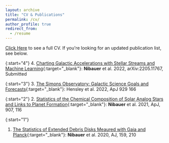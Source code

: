 ```yaml
---
layout: archive
title: "CV & Publications"
permalink: /cv/
author_profile: true
redirect_from:
  - /resume
---
```

[Click Here](https://jnibauer.github.io/_pages/jacob_nibauer_cv.pdf) to see a full CV. If you're looking for an updated publication list, see below.

{:start="4"}
 4. [Charting Galactic Accelerations with Stellar Streams and Machine Learning](https://arxiv.org/abs/2205.11767){:target="_blank"}: **Nibauer** et al. 2022, arXiv:2205.11767, Submitted

 {:start="3"}
 3. [The Simons Observatory: Galactic Science Goals and Forecasts](https://iopscience.iop.org/article/10.3847/1538-4357/ac5e36){:target="_blank"}: Hensley et al. 2022, ApJ 929 166

 {:start="2"}
 2. [Statistics of the Chemical Composition of Solar Analog Stars and Links to Planet Formation](https://iopscience.iop.org/article/10.3847/1538-4357/abd0f1){:target="_blank"}: **Nibauer** et al. 2021, ApJ, 907, 116

 {:start="1"}
 1. [The Statistics of Extended Debris Disks Meaured with Gaia and Planck](https://iopscience.iop.org/article/10.3847/1538-3881/ab8192){:target="_blank"}: **Nibauer** et al. 2020, AJ, 159, 210

